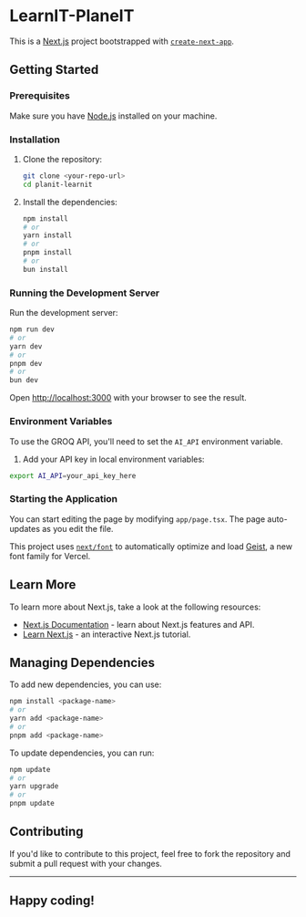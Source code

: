 
# LearnIT-PlaneIT

This is a [Next.js](https://nextjs.org) project bootstrapped with [`create-next-app`](https://nextjs.org/docs/app/api-reference/cli/create-next-app).

## Getting Started

### Prerequisites

Make sure you have [Node.js](https://nodejs.org) installed on your machine.

### Installation

1. Clone the repository:
   ```bash
   git clone <your-repo-url>
   cd planit-learnit
   ```

2. Install the dependencies:
   ```bash
   npm install
   # or
   yarn install
   # or
   pnpm install
   # or
   bun install
   ```

### Running the Development Server

Run the development server:
```bash
npm run dev
# or
yarn dev
# or
pnpm dev
# or
bun dev
```

Open [http://localhost:3000](http://localhost:3000) with your browser to see the result.

### Environment Variables

To use the GROQ API, you'll need to set the `AI_API` environment variable. 

1.  Add your API key in local  environment variables:
   ```bash
   export AI_API=your_api_key_here
   ```

### Starting the Application

You can start editing the page by modifying `app/page.tsx`. The page auto-updates as you edit the file.

This project uses [`next/font`](https://nextjs.org/docs/app/building-your-application/optimizing/fonts) to automatically optimize and load [Geist](https://vercel.com/font), a new font family for Vercel.

## Learn More

To learn more about Next.js, take a look at the following resources:

- [Next.js Documentation](https://nextjs.org/docs) - learn about Next.js features and API.
- [Learn Next.js](https://nextjs.org/learn) - an interactive Next.js tutorial.


## Managing Dependencies

To add new dependencies, you can use:
```bash
npm install <package-name>
# or
yarn add <package-name>
# or
pnpm add <package-name>
```

To update dependencies, you can run:
```bash
npm update
# or
yarn upgrade
# or
pnpm update
```

## Contributing

If you'd like to contribute to this project, feel free to fork the repository and submit a pull request with your changes.

---

## Happy coding!
